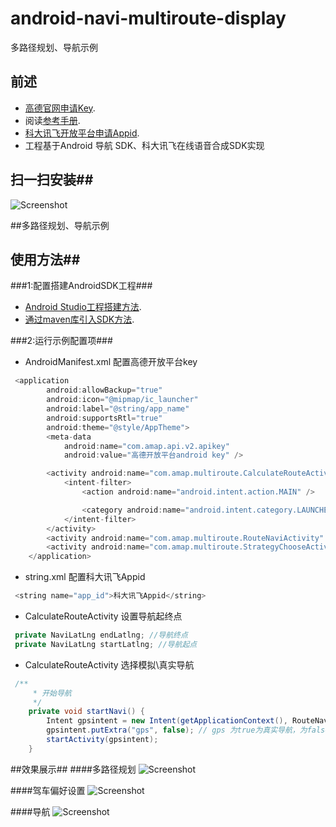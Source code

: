 # android-navi-multiroute-display
多路径规划、导航示例
## 前述 ##
- [高德官网申请Key](http://lbs.amap.com/dev/#/).
- 阅读[参考手册](http://a.amap.com/lbs/static/unzip/Android_Map_Doc/index.html).
- [科大讯飞开放平台申请Appid](http://www.xfyun.cn/services/online_tts).
- 工程基于Android 导航 SDK、科大讯飞在线语音合成SDK实现


## 扫一扫安装##
![Screenshot]( https://github.com/amap-demo/android-navi-multiroute-display/raw/master/resource/download.png )


##多路径规划、导航示例
## 使用方法##
###1:配置搭建AndroidSDK工程###
- [Android Studio工程搭建方法](http://lbs.amap.com/api/android-sdk/guide/creat-project/android-studio-creat-project/#add-jars).
- [通过maven库引入SDK方法](http://lbsbbs.amap.com/forum.php?mod=viewthread&tid=18786).


###2:运行示例配置项###
- AndroidManifest.xml 配置高德开放平台key
```java
 <application
        android:allowBackup="true"
        android:icon="@mipmap/ic_launcher"
        android:label="@string/app_name"
        android:supportsRtl="true"
        android:theme="@style/AppTheme">
        <meta-data
            android:name="com.amap.api.v2.apikey"
            android:value="高德开放平台android key" />

        <activity android:name="com.amap.multiroute.CalculateRouteActivity">
            <intent-filter>
                <action android:name="android.intent.action.MAIN" />

                <category android:name="android.intent.category.LAUNCHER" />
            </intent-filter>
        </activity>
        <activity android:name="com.amap.multiroute.RouteNaviActivity" />
        <activity android:name="com.amap.multiroute.StrategyChooseActivity"></activity>
    </application>
```
- string.xml 配置科大讯飞Appid
```java
 <string name="app_id">科大讯飞Appid</string>
```
- CalculateRouteActivity 设置导航起终点
```java
 private NaviLatLng endLatlng; //导航终点
 private NaviLatLng startLatlng; //导航起点
```
- CalculateRouteActivity 选择模拟\真实导航
```java
 /**
     * 开始导航
     */
    private void startNavi() {
        Intent gpsintent = new Intent(getApplicationContext(), RouteNaviActivity.class);
        gpsintent.putExtra("gps", false); // gps 为true为真实导航，为false为模拟导航
        startActivity(gpsintent);
    }
```

##效果展示##
####多路径规划
![Screenshot]( https://github.com/amap-demo/android-navi-multiroute-display/raw/master/resource/route_snapshot.png )

####驾车偏好设置
![Screenshot]( https://github.com/amap-demo/android-navi-multiroute-display/raw/master/resource/strategy_snapshot.png )

####导航
![Screenshot]( https://github.com/amap-demo/android-navi-multiroute-display/raw/master/resource/navi_snapshot.png )




